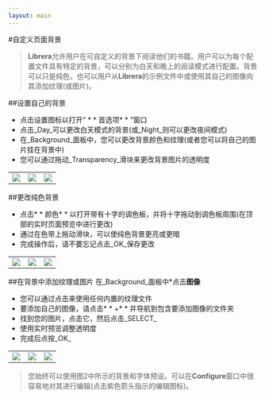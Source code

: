 ```yaml
---
layout: main
---
```


#自定义页面背景

> **Librera**允许用户在可自定义的背景下阅读他们的书籍。用户可以为每个配置文件具有特定的背景，可以分别为白天和晚上的阅读模式进行配置。背景可以只是纯色，也可以用户从**Librera**的示例文件中或使用其自己的图像向其添加纹理(或图片)。

##设置自己的背景
* 点击设置图标以打开“ * * 首选项* * ”窗口
* 点击_Day_可以更改白天模式的背景(或_Night_则可以更改夜间模式)
* 在_Background_面板中，您可以更改背景颜色和纹理(或者您可以将自己的图片挂在背景中)
* 您可以通过拖动_Transparency_滑块来更改背景图片的透明度

||||
|-|-|-|
|![](1.jpg)|![](2.jpg)|![](3.jpg)|

##更改纯色背景
* 点击* * 颜色* * 以打开带有十字的调色板，并将十字拖动到调色板周围(在顶部的实时页面预览中进行更改)
* 通过在色带上拖动滑块，可以使纯色背景更亮或更暗
* 完成操作后，请不要忘记点击_OK_保存更改

||||
|-|-|-|
|![](6.jpg)|![](5.jpg)|![](8.jpg)|

##在背景中添加纹理或图片
在_Background_面板中*点击**图像**
* 您可以通过点击来使用任何内置的纹理文件
* 要添加自己的图像，请点击* * +* * 并导航到包含要添加图像的文件夹
* 找到您的图片，点击它，然后点击_SELECT_
* 使用实时预览调整透明度
* 完成后点按_OK_

||||
|-|-|-|
|![](7.jpg)|![](4.jpg)|![](9.jpg)|

>您始终可以使用图2中所示的背景和字体预设。可以在**Configure**窗口中很容易地对其进行编辑(点击紫色箭头指示的编辑图标)。
